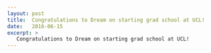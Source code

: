 ```yaml
---
layout: post
title:  Congratulations to Dream on starting grad school at UCL!
date:   2016-06-15
excerpt: >
   Congratulations to Dream on starting grad school at UCL!
---
```

